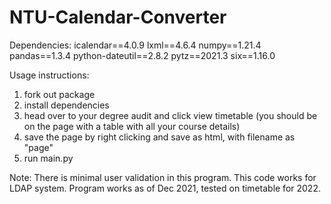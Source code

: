 # NTU-Calendar-Converter

Dependencies:
icalendar==4.0.9
lxml==4.6.4
numpy==1.21.4
pandas==1.3.4
python-dateutil==2.8.2
pytz==2021.3
six==1.16.0

Usage instructions:
1. fork out package
2. install dependencies
3. head over to your degree audit and click view timetable (you should be on the page with a table with all your course details)
4. save the page by right clicking and save as html, with filename as "page"
5. run main.py

Note:
There is minimal user validation in this program. This code works for LDAP system. Program works as of Dec 2021, tested on timetable for 2022.
